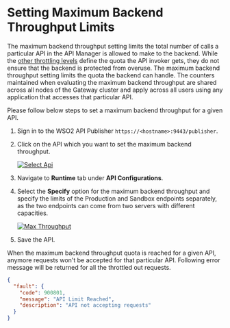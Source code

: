 # Setting Maximum Backend Throughput Limits

The maximum backend throughput setting limits the total number of calls a particular API in the API Manager is allowed to make to the backend. While the [other throttling levels]({{base_path}}/design/rate-limiting/setting-throttling-limits) define the quota the API invoker gets, they do not ensure that the backend is protected from overuse. The maximum backend throughput setting limits the quota the backend can handle. The counters maintained when evaluating the maximum backend throughput are shared across all nodes of the Gateway cluster and apply across all users using any application that accesses that particular API.

Please follow below steps to set a maximum backend throughput for a given API.

1.  Sign in to the WSO2 API Publisher `https://<hostname>:9443/publisher`.

2.  Click on the API which you want to set the maximum backend throughput.
    
    [![Select Api]({{base_path}}/assets/img/learn/select-api.png)]({{base_path}}/assets/img/learn/select-api.png)
    
3.  Navigate to **Runtime** tab under **API Configurations**.

4.  Select the **Specify** option for the maximum backend throughput and specify the limits of the Production and Sandbox endpoints separately, as the two endpoints can come from two servers with different capacities.

    [![Max Throughput]({{base_path}}/assets/img/learn/learn-throttling-maxtps.png)]({{base_path}}/assets/img/learn/learn-throttling-maxtps.png)
    
5.  Save the API.
    
When the maximum backend throughput quota is reached for a given API, anymore requests won't be accepted for that particular API. Following error message will be returned for all the throttled out requests.

```json
{
  "fault": {
    "code": 900801,
    "message": "API Limit Reached",
    "description": "API not accepting requests"
  }
}

```  